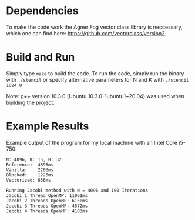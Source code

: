 # Dependencies
To make the code work the Agner Fog vector class library is neccessary, which one can find here: https://github.com/vectorclass/version2.
# Build and Run
Simply type ``make`` to build the code.
To run the code, simply run the binary with ``./stencil`` or specify alternative parameters for N and K with ``./stencil 1024 8``

Note: g++ version 10.3.0 (Ubuntu 10.3.0-1ubuntu1~20.04) was used when building the project.
# Example Results 
Example output of the program for my local machine with an Intel Core i5-750:
````
N: 4096, K: 15, B: 32
Reference:  4896ms
Vanilla:    2203ms
Blocked:    1225ms
Vectorized: 856ms

Running Jacobi method with N = 4096 and 100 Iterations
Jacobi 1 Thread OpenMP: 11961ms
Jacobi 2 Threads OpenMP: 6150ms
Jacobi 3 Threads OpenMP: 4572ms
Jacobi 4 Threads OpenMP: 4103ms
````
